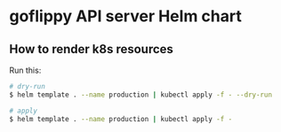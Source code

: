 # goflippy API server Helm chart
## How to render k8s resources
Run this:
```sh
# dry-run
$ helm template . --name production | kubectl apply -f - --dry-run

# apply
$ helm template . --name production | kubectl apply -f -
```

